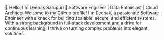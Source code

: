 👋 Hello, I'm Deepak Sarupuri
🌟 Software Engineer | Data Enthusiast | Cloud Architect
Welcome to my GitHub profile! I'm Deepak, a passionate Software Engineer with a knack for building scalable, secure, and efficient systems. With a strong background in full-stack development and a drive for continuous learning, I thrive on turning complex problems into elegant solutions.
